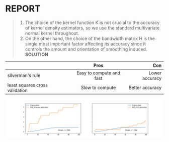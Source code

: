
# REPORT
>1. The choice of the kernel function K is not crucial to the accuracy of kernel density estimators, so we use the standard multivariate normal kernel throughout.
>2. On the other hand, the choice of the bandwidth matrix H is the single most important factor affecting its accuracy since it controls the amount and orientation of smoothing induced.
>**SOLUTION**
        

||Pros|Con|
|---|:---:|---:|
| silverman's rule |Easy to compute and fast | Lower accuracy |
| least squares cross validation |Slow to compute| Better accuracy |

![](https://github.com/thanhvinhle26/CINAMON_AI/blob/master/KDE/EvaluateDistribution.png)

